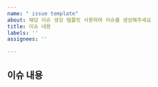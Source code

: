 ```yaml
---
name: " issue template"
about: 해당 이슈 생성 템플릿 사용하여 이슈를 생성해주세요
title: 이슈 내용
labels: ''
assignees: ''

---
```


## 이슈 내용

<!-- 이슈의 목적을 작성해주세요. -->
